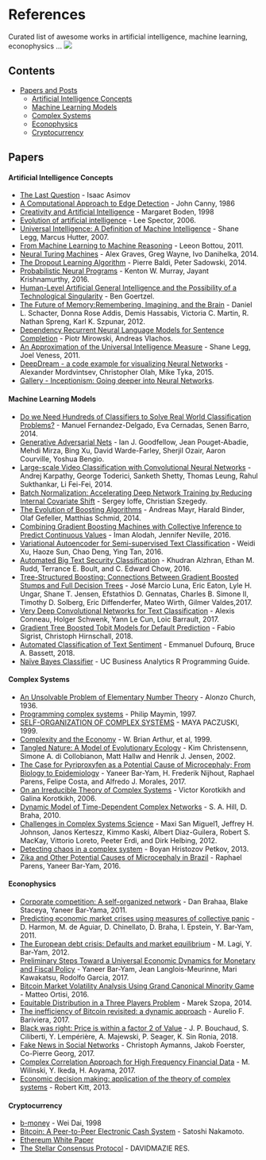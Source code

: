 # References
Curated list of awesome works in artificial intelligence, machine learning, econophysics ...
![](http://3.bp.blogspot.com/-BbvUWD0Iiw8/TdxKPjmcCzI/AAAAAAAAAf0/T5Lu_T_dbcM/s1600/multivac.jpg)

## Contents

- [Papers and Posts](#papers)
    - [Artificial Intelligence Concepts](#artificial-intelligence-concepts)
    - [Machine Learning Models](#machine-learning-models)
    - [Complex Systems](#complex-systems)
    - [Econophysics](#econophysics)
    - [Cryptocurrency](#cryptocurrency)

## Papers


#### Artificial Intelligence Concepts
* [The Last Question](https://www.physics.princeton.edu/ph115/LQ.pdf) - Isaac Asimov
* [A Computational Approach to Edge Detection](https://pdfs.semanticscholar.org/55e6/6333402df1a75664260501522800cf3d26b9.pdf) - John Canny, 1986
* [Creativity and Artificial Intelligence](http://citeseerx.ist.psu.edu/viewdoc/download?doi=10.1.1.667.3710&rep=rep1&type=pdf) - Margaret Boden, 1998
* [Evolution of artificial intelligence](https://ac.els-cdn.com/S0004370206000907/1-s2.0-S0004370206000907-main.pdf?_tid=2a00dc1d-0564-49be-aeef-0c87b2355eb6&acdnat=1524865313_345d9e3b20d2436a115277bee9d70c10) - Lee Spector, 2006.
* [Universal Intelligence: A Definition of Machine Intelligence](http://www.vetta.org/documents/legg-hutter-2007-universal-intelligence.pdf) - Shane Legg, Marcus Hutter, 2007.
* [From Machine Learning to Machine Reasoning](https://arxiv.org/pdf/1102.1808.pdf) - Leeon Bottou, 2011.
* [Neural Turing Machines](https://arxiv.org/pdf/1410.5401.pdf) - Alex Graves, Greg Wayne, Ivo Danihelka, 2014.
* [The Dropout Learning Algorithm](https://pdfs.semanticscholar.org/f0af/49cecc1713fece9f285143d165e9cbc622f8.pdf) - Pierre Baldi, Peter Sadowski, 2014.
* [Probabilistic Neural Programs](https://arxiv.org/pdf/1612.00712.pdf) - Kenton W. Murray, Jayant Krishnamurthy, 2016.
* [Human-Level Artificial General Intelligence and the Possibility of a Technological Singularity](https://pdfs.semanticscholar.org/d9d6/17c4d6937cdb08fb9c2f1c2f781f6d597cae.pdf) - Ben Goertzel.
* [The Future of Memory:Remembering, Imagining, and the Brain](http://static1.1.sqspcdn.com/static/f/1096238/22043246/1361990370157/FutureMemory--Neuron12.pdf?token=b5gB3ycz3e%2BmKnQQCW3%2FvwZyHwE%3D) - Daniel L. Schacter, Donna Rose Addis, Demis Hassabis, Victoria C. Martin, R. Nathan Spreng, Karl K. Szpunar, 2012.
* [Dependency Recurrent Neural Language Models for Sentence Completion](https://cs.nyu.edu/~mirowski/pub/MirowskiVlachos_ACL2015_DependencyTreeRNN.pdf) - Piotr Mirowski, Andreas Vlachos.
* [An Approximation of the Universal Intelligence Measure](https://arxiv.org/pdf/1109.5951v2.pdf) - Shane Legg, Joel Veness, 2011.
* [DeepDream - a code example for visualizing Neural Networks](https://web.archive.org/web/20150708233542/http://googleresearch.blogspot.co.uk/2015/07/deepdream-code-example-for-visualizing.html) - Alexander Mordvintsev, Christopher Olah, Mike Tyka, 2015.
* [Gallery - Inceptionism: Going deeper into Neural Networks](https://photos.google.com/share/AF1QipPX0SCl7OzWilt9LnuQliattX4OUCj_8EP65_cTVnBmS1jnYgsGQAieQUc1VQWdgQ?key=aVBxWjhwSzg2RjJWLWRuVFBBZEN1d205bUdEMnhB).


#### Machine Learning Models 
* [Do we Need Hundreds of Classifiers to Solve Real World Classification Problems?](http://jmlr.org/papers/volume15/delgado14a/delgado14a.pdf) - Manuel Fernandez-Delgado, Eva Cernadas, Senen Barro, 2014.
* [Generative Adversarial Nets](http://datascienceassn.org/sites/default/files/Generative%20Adversarial%20Nets.pdf) - Ian J. Goodfellow, Jean Pouget-Abadie, Mehdi Mirza, Bing Xu, David Warde-Farley, Sherjil Ozair, Aaron Courville, Yoshua Bengio.
* [Large-scale Video Classification with Convolutional Neural Networks](https://www.cv-foundation.org/openaccess/content_cvpr_2014/papers/Karpathy_Large-scale_Video_Classification_2014_CVPR_paper.pdf) - Andrej Karpathy, George Toderici, Sanketh Shetty, Thomas Leung, Rahul Sukthankar, Li Fei-Fei, 2014.
* [Batch Normalization: Accelerating Deep Network Training by Reducing Internal Covariate Shift](http://proceedings.mlr.press/v37/ioffe15.pdf) - Sergey Ioffe, Christian Szegedy.
* [The Evolution of Boosting Algorithms](https://arxiv.org/pdf/1403.1452.pdf) - Andreas Mayr, Harald Binder, Olaf Gefeller, Matthias Schmid, 2014.
* [Combining Gradient Boosting Machines with Collective Inference to Predict Continuous Values](https://arxiv.org/pdf/1607.00110.pdf) - Iman Alodah, Jennifer Neville, 2016.
* [Variational Autoencoder for Semi-supervised Text Classification](https://arxiv.org/pdf/1603.02514.pdf) - Weidi Xu, Haoze Sun, Chao Deng, Ying Tan, 2016.
* [Automated Big Text Security Classification](https://arxiv.org/pdf/1610.06856.pdf) - Khudran Alzhran, Ethan M. Rudd, Terrance E. Boult, and C. Edward Chow, 2016.
* [Tree-Structured Boosting: Connections Between Gradient Boosted Stumps and Full Decision Trees](https://arxiv.org/pdf/1711.06793.pdf) - José Marcio Luna, Eric Eaton, Lyle H. Ungar, Shane T. Jensen, Efstathios D. Gennatas, Charles B. Simone II, Timothy D. Solberg, Eric Diffenderfer, Mateo Wirth, Gilmer Valdes,2017.
* [Very Deep Convolutional Networks for Text Classification](https://arxiv.org/pdf/1606.01781.pdf) - Alexis Conneau, Holger Schwenk, Yann Le Cun, Loic Barrault, 2017.
* [Gradient Tree Boosted Tobit Models for Default Prediction](https://arxiv.org/pdf/1711.08695.pdf) - Fabio Sigrist, Christoph Hirnschall, 2018.
* [Automated Classification of Text Sentiment](https://arxiv.org/pdf/1804.01963.pdf) - Emmanuel Dufourq, Bruce A. Bassett, 2018.
* [Naïve Bayes Classifier](https://uc-r.github.io/naive_bayes) - UC Business Analytics R Programming Guide.

#### Complex Systems
* [An Unsolvable Problem of Elementary Number Theory](https://www.ics.uci.edu/~lopes/teaching/inf212W12/readings/church.pdf) - Alonzo Church, 1936.
* [Programming complex systems](https://arxiv.org/pdf/quant-ph/9710035.pdf) - Philip Maymin, 1997.
* [SELF-ORGANIZATION OF COMPLEX SYSTEMS](https://arxiv.org/pdf/cond-mat/9906077.pdf) - MAYA PACZUSKI, 1999.
* [Complexity and the Economy](http://citeseerx.ist.psu.edu/viewdoc/download?doi=10.1.1.472.9609&rep=rep1&type=pdf) - W. Brian Arthur, et al, 1999.
* [Tangled Nature: A Model of Evolutionary Ecology](https://pdfs.semanticscholar.org/6d8d/2babf465a2ce6c442bc134c4e6d7ff143201.pdf) - Kim Christensenn, Simone A. di Collobianon, Matt Hallw and Henrik J. Jensen, 2002.
* [The Case for Pyriproxyfen as a Potential Cause of Microcephaly; From Biology to Epidemiology](http://necsi.edu/research/social/pandemics/case-for-pyriproxyfen.pdf) - Yaneer Bar-Yam, H. Frederik Nijhout, Raphael Parens, Felipe Costa, and Alfredo J. Morales, 2017.
* [On an Irreducible Theory of Complex Systems](https://arxiv.org/pdf/nlin/0606023.pdf) - Victor Korotkikh and Galina Korotkikh, 2006.
* [Dynamic Model of Time-Dependent Complex Networks](http://necsi.edu/affiliates/braha/PRE_Hill_Braha_e046105.pdf) - S. A. Hill, D. Braha, 2010.
* [Challenges in Complex Systems Science](https://arxiv.org/pdf/1204.4928.pdf) - Maxi San Miguel1, Jeffrey H. Johnson, Janos Kerteszz, Kimmo Kaski, Albert Diaz-Guilera, Robert S. MacKay, Vittorio Loreto, Peeter Erdi, and Dirk Helbing, 2012.
* [Detecting chaos in a complex system](https://arxiv.org/pdf/1307.8021.pdf) - Boyan Hristozov Petkov, 2013.
* [Zika and Other Potential Causes of Microcephaly in Brazil](http://necsi.edu/research/social/pandemics/zikacauses.html) - Raphael Parens, Yaneer Bar-Yam, 2016.


#### Econophysics
* [Corporate competition: A self-organized network](http://necsi.edu/affiliates/braha/Journal_Version_SON_Braha.pdf) - Dan Brahaa, Blake Staceya, Yaneer Bar-Yama, 2011.
* [Predicting economic market crises using measures of collective panic](https://arxiv.org/pdf/1102.2620v1.pdf) - D. Harmon, M. de Aguiar, D. Chinellato, D. Braha, I. Epstein, Y. Bar-Yam, 2011.
* [The European debt crisis: Defaults and market equilibrium](http://necsi.edu/research/economics/bondprices/Bond_Prices.pdf) - M. Lagi, Y. Bar-Yam, 2012.
* [Preliminary Steps Toward a Universal Economic Dynamics for Monetary and Fiscal Policy](http://necsi.edu/research/economics/econunivers_2.pdf) - Yaneer Bar-Yam, Jean Langlois-Meurinne, Mari Kawakatsu, Rodolfo Garcia, 2017.
* [Bitcoin Market Volatility Analysis Using Grand Canonical Minority Game](http://www3.unifr.ch/econophysics/sites/default/files/61-396-1-PB.pdf) - Matteo Ortisi, 2016.
* [Equitable Distribution in a Three Players Problem](http://www3.unifr.ch/econophysics/sites/default/files/STUDIES%20IN%20LOGIC%2C%20GRAMMAR%20AND%20RHETORIC%2037%20%2850%29%202014.pdf) - Marek Szopa, 2014.
* [The inefficiency of Bitcoin revisited: a dynamic approach](https://arxiv.org/pdf/1709.08090.pdf) - Aurelio F. Bariviera, 2017.
* [Black was right: Price is within a factor 2 of Value](https://arxiv.org/pdf/1711.04717.pdf) - J. P. Bouchaud, S. Ciliberti, Y. Lempérière, A. Majewski, P. Seager, K. Sin Ronia, 2018.
* [Fake News in Social Networks](https://arxiv.org/pdf/1708.06233.pdf) - Christoph Aymanns, Jakob Foerster, Co-Pierre Georg, 2017.
* [Complex Correlation Approach for High Frequency Financial Data](http://www3.unifr.ch/econophysics/sites/default/files/arxiv.pdf) - M. Wilinski, Y. Ikeda, H. Aoyama, 2017.
* [Economic decision making: application of the theory of complex systems](https://arxiv.org/pdf/1208.1277v2.pdf) - Robert Kitt, 2013.


#### Cryptocurrency
* [b-money](http://www.weidai.com/bmoney.txt) - Wei Dai, 1998
* [Bitcoin: A Peer-to-Peer Electronic Cash System](https://bitcoin.org/bitcoin.pdf) - Satoshi Nakamoto.
* [Ethereum White Paper](https://github.com/ethereum/wiki/wiki/White-Paper)
* [The Stellar Consensus Protocol](https://www.stellar.org/papers/stellar-consensus-protocol.pdf) - DAVIDMAZIE RES.
